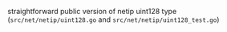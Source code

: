 straightforward public version of netip uint128 type (`src/net/netip/uint128.go` and `src/net/netip/uint128_test.go`)
